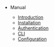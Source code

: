 <!-- _navbar.md -->

- Manual

  - [Introduction](00-introduction)
  - [Installation](01-installation)
  - [Authentication](02-authentication)
  - [CLI](03-cli)
  - [Configuration](04-configuration)
